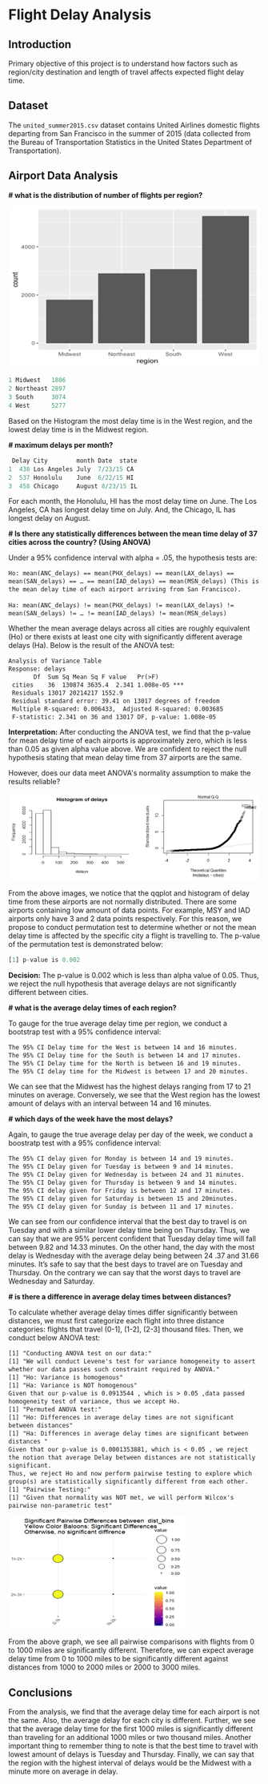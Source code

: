 # Flight Delay Analysis

## Introduction

Primary objective of this project is to understand how factors such as region/city destination and length of travel affects expected flight delay time. 

## Dataset

The `united_summer2015.csv` dataset contains United Airlines domestic flights departing from San Francisco in the summer of 2015 (data collected from the Bureau of Transportation Statistics in the United States Department of Transportation).

## Airport Data Analysis

**# what is the distribution of number of flights per region?**

![flight_frequency_per_region.png](https://github.com/eplatero97/Flight-Delay-Analysis/blob/master/imgs/flight_frequency_per_region.png?raw=true)

```R
1 Midwest   1806
2 Northeast 2897
3 South     3074
4 West      5277
```

Based on the Histogram the most delay time is in the West region, and the lowest delay time is in the Midwest region.

**# maximum delays per month?**

```R
 Delay City        month Date  state
1  438 Los Angeles July  7/23/15 CA  
2  537 Honolulu    June  6/22/15 HI  
3  458 Chicago     August 8/23/15 IL
```

For each month, the Honolulu, HI has the most delay time on June. The Los Angeles, CA has longest delay time on July. And, the Chicago, IL has longest delay on August.

**# Is there any statistically differences between the mean time delay of 37 cities across the country? (Using ANOVA)**

Under a 95% confidence interval with alpha = .05, the hypothesis tests are:

```
Ho: mean(ANC_delays) == mean(PHX_delays) == mean(LAX_delays) == mean(SAN_delays) == … == mean(IAD_delays) == mean(MSN_delays) (This is the mean delay time of each airport arriving from San Francisco).

Ha: mean(ANC_delays) != mean(PHX_delays) != mean(LAX_delays) != mean(SAN_delays) != … != mean(IAD_delays) != mean(MSN_delays)
```

Whether the mean average delays across all cities are roughly equivalent (Ho) or there exists at least one city with significantly different average delays (Ha). Below is the result of the ANOVA test:

```
Analysis of Variance Table
Response: delays
       Df  Sum Sq Mean Sq F value   Pr(>F)
 cities    36  130874 3635.4  2.341 1.008e-05 ***
 Residuals 13017 20214217 1552.9           
 Residual standard error: 39.41 on 13017 degrees of freedom
 Multiple R-squared: 0.006433,  Adjusted R-squared: 0.003685 
 F-statistic: 2.341 on 36 and 13017 DF, p-value: 1.008e-05
```

**Interpretation:** After conducting the ANOVA test, we find that the p-value for mean delay time of each airports is approximately zero, which is less than 0.05 as given alpha value above. We are confident to reject the null hypothesis stating that mean delay time from 37 airports are the same. 

However, does our data meet ANOVA's normality assumption to make the results reliable?

![normality_test.PNG](https://github.com/eplatero97/Flight-Delay-Analysis/blob/master/imgs/normality_test.PNG?raw=true)

From the above images, we notice that the qqplot and histogram of delay time from these airports are not normally distributed. There are some airports containing low amount of data points. For example, MSY and IAD airports only have 3 and 2 data points respectively. For this reason, we propose to conduct permutation test to determine whether or not the mean delay time is affected by the specific city a flight is travelling to. The p-value of the permutation test is demonstrated below:

```R
[1] p-value is 0.002 
```

**Decision:** The p-value is 0.002 which is less than alpha value of 0.05. Thus, we reject the null hypothesis that average delays are not significantly different between cities. 

**# what is the average delay times of each region?**

To gauge for the true average delay time per region, we conduct a bootstrap test with a 95% confidence interval:

```
The 95% CI Delay time for the West is between 14 and 16 minutes.
The 95% CI Delay time for the South is between 14 and 17 minutes.
The 95% CI Delay time for the North is between 16 and 19 minutes.
The 95% CI delay time for the Midwest is between 17 and 20 minutes.
```

We can see that the Midwest has the highest delays ranging from 17 to 21 minutes on average. Conversely, we see that the West region has the lowest amount of delays with an interval between 14 and 16 minutes. 

**# which days of the week have the most delays?** 

Again, to gauge the true average delay per day of the week, we conduct a boostratp test with a 95% confidence interval:

```
The 95% CI delay given for Monday is between 14 and 19 minutes.
The 95% CI Delay given for Tuesday is between 9 and 14 minutes.
The 95% CI Delay given for Wednesday is between 24 and 31 minutes.
The 95% CI Delay given for Thursday is between 9 and 14 minutes.
The 95% CI delay given for Friday is between 12 and 17 minutes.
The 95% CI delay given for Saturday is between 15 and 20minutes.
The 95% CI delay given for Sunday is between 11 and 17 minutes.
```

We can see from our confidence interval that the best day to travel is on Tuesday and with a similar lower delay time being on Thursday. Thus, we can say that we are 95% percent confident that Tuesday delay time will fall between 9.82 and 14.33 minutes. On the other hand, the day with the most delay is Wednesday with the average delay being between 24 .37 and 31.66 minutes. It’s safe to say that the best days to travel are on Tuesday and Thursday. On the contrary we can say that the worst days to travel are Wednesday and Saturday.

**# is there a difference in average delay times between distances?**

To calculate whether average delay times differ significantly between distances, we must first categorize each flight into three distance categories: flights that travel (0-1], (1-2], (2-3] thousand files. Then, we conduct below ANOVA test:

```
[1] "Conducting ANOVA test on our data:"
[1] "We will conduct Levene's test for variance homogeneity to assert whether our data passes such constraint required by ANOVA."
[1] "Ho: Variance is homogenous"
[1] "Ha: Variance is NOT homogenous"
Given that our p-value is 0.0913544 , which is > 0.05 ,data passed homogeneity test of variance, thus we accept Ho. 
[1] "Permuted ANOVA test:"
[1] "Ho: Differences in average delay times are not significant between distances"
[1] "Ha: Differences in average delay times are significant between distances "
Given that our p-value is 0.0001353881, which is < 0.05 , we reject the notion that average Delay between distances are not statistically significant.
Thus, we reject Ho and now perform pairwise testing to explore which group(s) are statistically significantly different from each other.
[1] "Pairwise Testing:"
[1] "Given that normality was NOT met, we will perform Wilcox's pairwise non-parametric test"
```

![pairwise_test.png](https://github.com/eplatero97/Flight-Delay-Analysis/blob/master/imgs/pairwise_test.png?raw=true)

From the above graph, we see all pairwise comparisons with flights from 0 to 1000 miles are significantly different. Therefore, we can expect average delay time from 0 to 1000 miles to be significantly different against distances from 1000 to 2000 miles or 2000 to 3000 miles. 

## Conclusions

From the analysis, we find that the average delay time for each airport is not the same. Also, the average delay for each city is different. Further, we see that the average delay time for the first 1000 miles is significantly different than traveling for an additional 1000 miles or two thousand miles. Another important thing to remember thing to note is that the best time to travel with lowest amount of delays is Tuesday and Thursday. Finally, we can say that the region with the highest interval of delays would be the Midwest with a minute more on average in delay.  